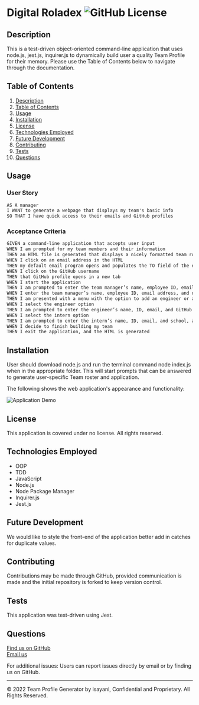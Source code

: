 # Digital Roladex ![GitHub License](https://img.shields.io/badge/license-No-blue.svg)

## Description

This is a test-driven object-oriented command-line application that uses node.js, jest.js, inquirer.js to dynamically build user a quality Team Profile for their memory. Please use the Table of Contents below to navigate through the documentation. 

## Table of Contents
1. [Description](#description)
2. [Table of Contents](#table-of-contents)
3. [Usage](#usage)
4. [Installation](#installation)
5. [License](#license)
6. [Technologies Employed](#technologies-employed)
7. [Future Development](#future-development)
8. [Contributing](#contributing)
9. [Tests](#tests)
10. [Questions](#questions)

## Usage
### User Story

```md
AS A manager
I WANT to generate a webpage that displays my team's basic info
SO THAT I have quick access to their emails and GitHub profiles
```

### Acceptance Criteria 

```md
GIVEN a command-line application that accepts user input
WHEN I am prompted for my team members and their information
THEN an HTML file is generated that displays a nicely formatted team roster based on user input
WHEN I click on an email address in the HTML
THEN my default email program opens and populates the TO field of the email with the address
WHEN I click on the GitHub username
THEN that GitHub profile opens in a new tab
WHEN I start the application
THEN I am prompted to enter the team manager’s name, employee ID, email address, and office number
WHEN I enter the team manager’s name, employee ID, email address, and office number
THEN I am presented with a menu with the option to add an engineer or an intern or to finish building my team
WHEN I select the engineer option
THEN I am prompted to enter the engineer’s name, ID, email, and GitHub username, and I am taken back to the menu
WHEN I select the intern option
THEN I am prompted to enter the intern’s name, ID, email, and school, and I am taken back to the menu
WHEN I decide to finish building my team
THEN I exit the application, and the HTML is generated
```

## Installation
User should download node.js and run the terminal command node index.js when in the appropriate folder. This will start prompts that can be answered to generate user-specific Team roster and application.


The following shows the web application's appearance and functionality:

![Application Demo](/dist/demo.gif)

## License
This application is covered under no license. All rights reserved.


## Technologies Employed
- OOP
- TDD
- JavaScript
- Node.js
- Node Package Manager
- Inquirer.js
- Jest.js

## Future Development

We would like to style the front-end of the application better add in catches for duplicate values.

## Contributing
Contributions may be made through GitHub, provided communication is made and the initial repository is forked to keep version control.

## Tests
This application was test-driven using Jest.

## Questions
[Find us on GitHub](https://github.com/isayani)<br/>
[Email us](isayani95@gmail.com)

For additional issues:
Users can report issues directly by email or by finding us on GitHub.  

- - -
© 2022 Team Profile Generator by isayani, Confidential and Proprietary. All Rights Reserved.
